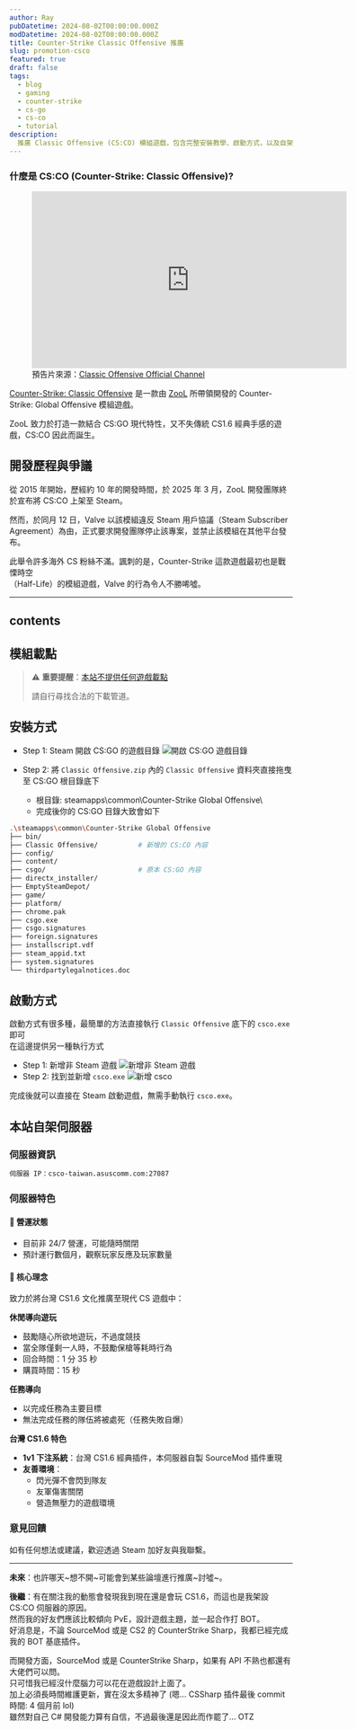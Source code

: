 ```yaml
---
author: Ray
pubDatetime: 2024-08-02T00:00:00.000Z
modDatetime: 2024-08-02T00:00:00.000Z
title: Counter-Strike Classic Offensive 推廣
slug: promotion-csco
featured: true
draft: false
tags:
  - blog
  - gaming
  - counter-strike
  - cs-go
  - cs-co
  - tutorial
description:
  推廣 Classic Offensive (CS:CO) 模組遊戲，包含完整安裝教學、啟動方式，以及自架伺服器資訊。
---
```


### 什麼是 CS:CO (Counter-Strike: Classic Offensive)?

<figure class="flex flex-col items-center">
  <iframe 
    width="560" 
    height="315" 
    src="https://www.youtube.com/embed/2AH8FgWPuYI?si=S5V60KejzznboED7" 
    title="Counter-Strike Classic Offensive 官方預告片" 
    frameborder="0" 
    allow="accelerometer; autoplay; clipboard-write; encrypted-media; gyroscope; picture-in-picture; web-share" 
    referrerpolicy="strict-origin-when-cross-origin" 
    allowfullscreen 
    class="max-w-full">
  </iframe>
  <figcaption class="text-center">
    預告片來源：<a href="https://www.youtube.com/@ClassicOffensive">Classic Offensive Official Channel</a>
  </figcaption>
</figure>

[Counter-Strike: Classic Offensive](https://classic-offensive.net/) 是一款由 [ZooL](https://x.com/ZooL_Smith) 所帶領開發的 Counter-Strike: Global Offensive 模組遊戲。

ZooL 致力於打造一款結合 CS:GO 現代特性，又不失傳統 CS1.6 經典手感的遊戲，CS:CO 因此而誕生。

## 開發歷程與爭議

從 2015 年開始，歷經約 10 年的開發時間，於 2025 年 3 月，ZooL 開發團隊終於宣布將 CS:CO 上架至 Steam。

然而，於同月 12 日，Valve 以該模組違反 Steam 用戶協議（Steam Subscriber Agreement）為由，正式要求開發團隊停止該專案，並禁止該模組在其他平台發布。

此舉令許多海外 CS 粉絲不滿。諷刺的是，Counter-Strike 這款遊戲最初也是戰慄時空\
（Half-Life）的模組遊戲，Valve 的行為令人不勝唏噓。

---

## contents

## 模組載點

> ⚠️ **重要提醒**：[本站不提供任何遊戲載點](https://classicoffensive.net/)
> 
> 請自行尋找合法的下載管道。

## 安裝方式

- Step 1: Steam 開啟 CS:GO 的遊戲目錄
![開啟 CS:GO 遊戲目錄](https://i.meee.com.tw/dECJ9N7.png)

- Step 2: 將 `Classic Offensive.zip` 內的 `Classic Offensive` 資料夾直接拖曳至 CS:GO 根目錄底下
  - 根目錄: steamapps\common\Counter-Strike Global Offensive\
  - 完成後你的 CS:GO 目錄大致會如下

```bash
.\steamapps\common\Counter-Strike Global Offensive
├── bin/
├── Classic Offensive/          # 新增的 CS:CO 內容
├── config/
├── content/
├── csgo/                       # 原本 CS:GO 內容
├── directx_installer/
├── EmptySteamDepot/
├── game/
├── platform/
├── chrome.pak
├── csgo.exe
├── csgo.signatures
├── foreign.signatures
├── installscript.vdf
├── steam_appid.txt
├── system.signatures
└── thirdpartylegalnotices.doc
```

## 啟動方式

啟動方式有很多種，最簡單的方法直接執行 `Classic Offensive` 底下的 `csco.exe` 即可\
在這邊提供另一種執行方式

- Step 1: 新增非 Steam 遊戲
![新增非 Steam 遊戲](https://i.meee.com.tw/ZIUWLVf.png)
- Step 2: 找到並新增 `csco.exe`
![新增 csco](https://i.meee.com.tw/NoVqPFn.png)

完成後就可以直接在 Steam 啟動遊戲，無需手動執行 `csco.exe`。

## 本站自架伺服器

### 伺服器資訊

```bash
伺服器 IP：csco-taiwan.asuscomm.com:27087
```

### 伺服器特色

#### 📢 **營運狀態**
- 目前非 24/7 營運，可能隨時關閉
- 預計運行數個月，觀察玩家反應及玩家數量

#### 🎯 **核心理念**
致力於將台灣 CS1.6 文化推廣至現代 CS 遊戲中：

**休閒導向遊玩**
- 鼓勵隨心所欲地遊玩，不過度競技
- 當全隊僅剩一人時，不鼓勵保槍等耗時行為
- 回合時間：1 分 35 秒
- 購買時間：15 秒

**任務導向**
- 以完成任務為主要目標
- 無法完成任務的隊伍將被處死（任務失敗自爆）

**台灣 CS1.6 特色**
- **1v1 下注系統**：台灣 CS1.6 經典插件，本伺服器自製 SourceMod 插件重現
- **友善環境**：
  - 閃光彈不會閃到隊友
  - 友軍傷害關閉
  - 營造無壓力的遊戲環境

### 意見回饋

如有任何想法或建議，歡迎透過 Steam 加好友與我聯繫。

---

**未來**：也許哪天~想不開~可能會到某些論壇進行推廣~討噓~。

**後繼**：有在關注我的動態會發現我到現在還是會玩 CS1.6，而這也是我架設 CS:CO 伺服器的原因。\
然而我的好友們應該比較傾向 PvE，設計遊戲主題，並一起合作打 BOT。\
好消息是，不論 SourceMod 或是 CS2 的 CounterStrike Sharp，我都已經完成我的 BOT 基底插件。

而開發方面，SourceMod 或是 CounterStrike Sharp，如果有 API 不熟也都還有大佬們可以問。\
只可惜我已經沒什麼腦力可以花在遊戲設計上面了。\
加上必須長時間維護更新，實在沒太多精神了 (嗯... CSSharp 插件最後 commit 時間: 4 個月前 lol)\
雖然對自己 C# 開發能力算有自信，不過最後還是因此而作罷了... OTZ